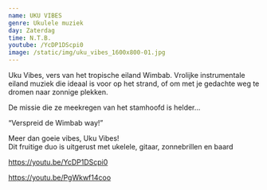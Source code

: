 ```yaml
---
name: UKU VIBES
genre: Ukulele muziek
day: Zaterdag
time: N.T.B.
youtube: /YcDP1DScpi0
image: /static/img/uku_vibes_1600x800-01.jpg
---
```

Uku Vibes, vers van het tropische eiland Wimbab. Vrolijke instrumentale eiland muziek die ideaal is voor op het strand, of om met je gedachte weg te dromen naar zonnige plekken.

De missie die ze meekregen van het stamhoofd is helder...

“Verspreid de Wimbab way!”

Meer dan goeie vibes, Uku Vibes!\
Dit fruitige duo is uitgerust met ukelele, gitaar, zonnebrillen en baard

<https://youtu.be/YcDP1DScpi0>

<https://youtu.be/PgWkwf14coo>
